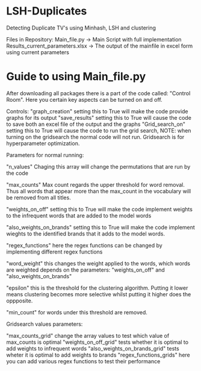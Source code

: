 # LSH-Duplicates
Detecting Duplicate TV's using Minhash, LSH and clustering

Files in Repository:
Main_file.py -> Main Script with full implementation
Results_current_parameters.xlsx -> The output of the mainfile in excel form using current parameters

# Guide to using Main_file.py

After downloading all packages there is a part of the code called: "Control Room". Here you certain key aspects can be turned on and off.

Controls:
"graph_creation" setting this to True will make the code provide graphs for its output
"save_results" setting this to True will cause the code to save both an excel file of the output and the graphs
"Grid_search_on" setting this to True will cause the code to run the grid search, NOTE: when turning on the gridsearch the normal code will not run. Gridsearch is for hyperparameter optimization.

Parameters for normal running:

"n_values" Chaging this array will change the permutations that are run by the code

"max_counts" Max count regards the upper threshold for word removal. Thus all words that appear more than the max_count in the vocabulary will be removed from all titles.

"weights_on_off" setting this to True will make the code implement weights to the infrequent words that are added to the model words

"also_weights_on_brands" setting this to True will make the code implement wieghts to the identified brands that it adds to the model words.

"regex_functions" here the regex functions can be changed by implementing different regex functions

"word_weight" this changes the weight applied to the words, which words are weighted depends on the parameters: "weights_on_off" and "also_weights_on_brands"

"epsilon" this is the threshold for the clustering algorithm. Putting it lower means clustering becomes more selective whilst putting it higher does the oppposite.

"min_count" for words under this threshold are removed.

Gridsearch values parameters:

"max_counts_grid" change the array values to test which value of max_counts is optimal
"weights_on_off_grid" tests whether it is optimal to add weights to infrequent words
"also_weights_on_brands_grid" tests wheter it is optimal to add weights to brands
"regex_functions_grids" here you can add various regex functions to test their performance
